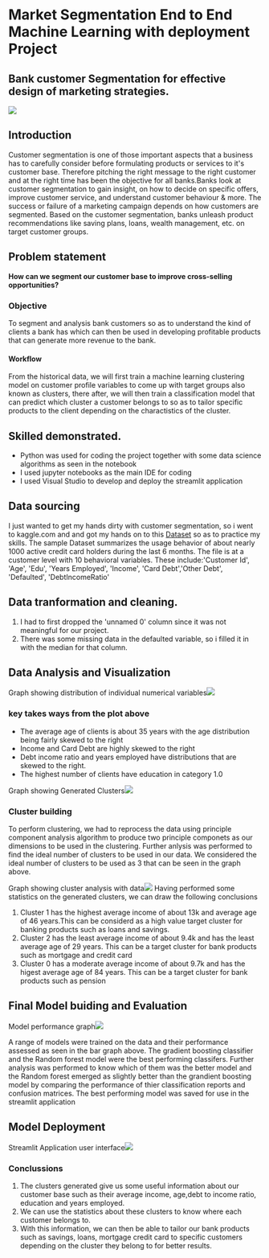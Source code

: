 # Market Segmentation End to End Machine Learning with deployment Project

## Bank customer Segmentation for effective design of marketing strategies.
![](IMAGES/cover_image.jpg)
## Introduction
Customer segmentation is one of those important aspects that a business has to carefully consider before formulating products or services to it's customer base. Therefore pitching the right message to the right customer and at the right time has been the objective for all banks.Banks look at customer segmentation to gain insight, on how to decide on specific offers, improve customer service, and understand customer behaviour & more. The success or failure of a marketing campaign depends on how customers are segmented. Based on the customer segmentation, banks unleash product recommendations like saving plans, loans, wealth management, etc. on target customer groups.

##  Problem statement 
__How can we segment our customer base to improve cross-selling opportunities?__

<h3>Objective</h3> 
To segment and analysis bank customers so as to understand the kind of clients a bank has which can then be used in developing profitable products that can generate more revenue to the bank. 
 
<h4>Workflow</h4>
From the historical data, we will first train a machine learning clustering  model on customer profile variables to come up with target groups also known as clusters, there after, we will then train a classification model that can predict which cluster a customer belongs to so as to tailor specific products to the client depending on the charactistics of the cluster.

## Skilled demonstrated.
- Python was used for coding the project together with some data science algorithms as seen in the notebook
- I used jupyter notebooks as the main IDE for coding
- I used Visual Studio to develop and deploy the streamlit application

## Data sourcing
I just wanted to get my hands dirty with customer segmentation, so i went to kaggle.com and and got my hands on to this  <a href="https://www.kaggle.com/datasets/sidharth178/customer-segmentation">Dataset</a> so as to practice my skills. 
 The sample Dataset summarizes the usage behavior of about nearly 1000 active credit card holders during the last 6 months. The file is at a customer level with 10 behavioral variables.
 These include:'Customer Id', 'Age', 'Edu', 'Years Employed', 'Income', 'Card Debt','Other Debt', 'Defaulted', 'DebtIncomeRatio'

## Data tranformation and cleaning.
1.  I had to first dropped the 'unnamed 0' column since it was not meaningful for our project.
3.  There was some missing data in the defaulted variable, so i filled it in with the median for that column.


## Data Analysis and Visualization
Graph showing distribution of individual numerical variables![](IMAGES/Histogram_image1.png)
### key takes ways from the plot above
- The average age of clients is about 35 years with the age distribution being fairly skewed to the right
- Income and Card Debt are highly skewed to the right
- Debt income ratio and years employed have distributions that are skewed to the right.
- The highest number of clients have education in category 1.0

Graph showing Generated Clusters![](IMAGES/cluster_image.png)
### Cluster building
To perform clustering, we had to reprocess the data using principle component analysis algorithm to produce two principle componets as our dimensions to be used in the clustering. Further anlysis was performed to find the ideal number of clusters to be used in our data.
We considered the ideal number of clusters to be used as 3 that can be seen in the graph above.

Graph showing cluster analysis with data![](IMAGES/clusterstat.jpg)
Having performed some statistics on the generated clusters, we can draw the following conclusions
1. Cluster 1 has the highest average income of about 13k and average age of 46 years.This can be considerd as a high value target cluster for banking products such as loans and savings.
2. Cluster 2 has the least average income of about 9.4k and has the least average age of 29 years. This can be a target cluster for bank products such as mortgage and credit card
3. Cluster 0 has a moderate average income of about 9.7k and has the higest average age of 84 years. This can be a target cluster for bank products such as pension


## Final Model buiding and Evaluation
Model performance graph![](IMAGES/modal_image1.png)

A range of models were trained on the data and their performance assessed as seen in the bar graph above.
The gradient boosting classifier and the Random forest model were the best performing classifers.
Further analysis was performed to know which of them was the better model and the Random forest emerged as slightly better than the grandient boosting model by comparing the performance of thier classification reports and confusion matrices. 
The best performing model was saved for use in the streamlit application

## Model Deployment
Streamlit Application user interface![](IMAGES/streamlitapp.jpg)

### Conclussions

1. The clusters generated give us some useful information about our customer base such as their average income,
   age,debt to income ratio, education and years employed. 
2. We can use the statistics about these clusters to know where each customer belongs to.
3. With this information, we can then be able to tailor our bank products such as savings, loans, mortgage
   credit card to specific customers depending on the cluster they belong to for better results.












